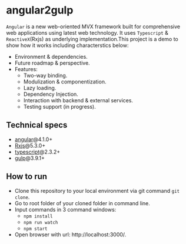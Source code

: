 # angular2gulp
`Angular` is a new web-oriented MVX framework built for comprehensive web applications using latest web technology. It uses `Typescript` & `ReactiveX`(Rxjs) as underlying implementation.This project is a demo to show how it works including characterstics below:
* Environment & dependencies.<br />
* Future roadmap & perspective.<br />
* Features:<br />
   * Two-way binding.<br />
   * Modulization & componentization.<br />
   * Lazy loading.<br />
   * Dependency Injection.<br />
   * Interaction with backend & external services.<br />
   * Testing support (in progress).<br />
## Technical specs<br />
* [angular](https://github.com/angular/angular)@4.1.0+<br />
* [Rxjs](https://github.com/ReactiveX/rxjs)@5.3.0+<br />
* [typescript](https://github.com/Microsoft/TypeScript)@2.3.2+<br />
* [gulp](https://github.com/gulpjs/gulp)@3.9.1+<br />
## How to run<br />
* Clone this repository to your local environment via git command `git clone`.<br />
* Go to root folder of your cloned folder in command line.<br />
* Input commands in 3 command windows:<br />
    * `npm install`<br />
    * `npm run watch`<br />
    * `npm start`<br />
* Open browser with url: http://localhost:3000/.<br />
